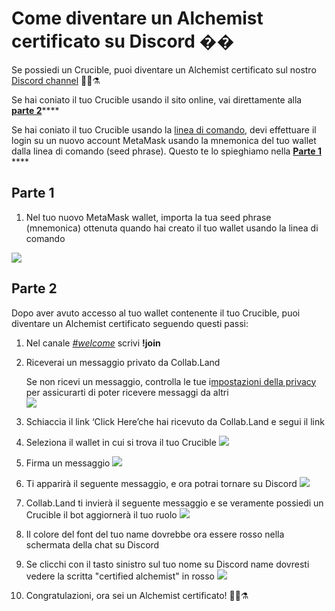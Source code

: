 # Come diventare un  Alchemist certificato su Discord ��

Se possiedi un Crucible, puoi diventare un Alchemist certificato sul nostro [Discord channel](https://discord.com/invite/qWQQMMKjKe) 🧙‍♂️⚗

Se hai coniato il tuo Crucible usando il sito online, vai direttamente alla  [**parte 2**](https://app.gitbook.com/@alchemist-docs/s/mist/~/drafts/-Ma-pveR2eOE4ZEzlPt_/v/italian/crucible/how-to-become-a-certified-alchemist-on-discord#part-2)\*\*\*\*

Se hai coniato il tuo Crucible usando la [linea di comando](https://github.com/alchemistcoin/alchemist), devi effettuare il login su un nuovo account   MetaMask usando la mnemonica del tuo wallet dalla linea di comando \(seed phrase\). Questo te lo spieghiamo nella [**Parte 1**](https://app.gitbook.com/@alchemist-docs/s/mist/~/drafts/-Ma-pveR2eOE4ZEzlPt_/v/italian/crucible/how-to-become-a-certified-alchemist-on-discord#part-1) ****

## **Parte 1**

1. Nel tuo nuovo MetaMask wallet, importa la tua seed phrase \(mnemonica\) ottenuta quando hai creato il tuo wallet usando la linea di comando

![](https://i.imgur.com/4RxfjZs.png)

## **Parte 2**

Dopo aver avuto accesso al tuo wallet contenente il tuo Crucible, puoi diventare un  Alchemist certificato seguendo questi passi: 

1. Nel canale [_\#welcome_](http://discord.alchemist.wtf) scrivi **!join**
2. Riceverai un messaggio privato da Collab.Land

   Se non ricevi un messaggio,  controlla le tue i[mpostazioni della privacy](https://support.discord.com/hc/en-us/articles/217916488-Blocking-Privacy-Settings-) per assicurarti di poter ricevere messaggi da altri  
   ![](https://i.imgur.com/2UvO1ZL.png)

3. Schiaccia il link ‘Click Here’che hai ricevuto da Collab.Land e segui il link
4. Seleziona il wallet in cui si trova il tuo Crucible  ![](https://i.imgur.com/y4bXisJ.png)
5. Firma un messaggio ![](https://i.imgur.com/nF29cFo.png)
6. Ti apparirà il seguente messaggio, e ora potrai tornare su Discord ![](https://i.imgur.com/WVIelT9.png)
7. Collab.Land ti invierà il seguente messaggio e se veramente possiedi un Crucible il bot aggiornerà il tuo ruolo ![](https://i.imgur.com/1UMmipM.png)
8. Il colore del font del tuo name dovrebbe ora essere rosso nella schermata della chat su Discord 
9. Se clicchi con il tasto sinistro sul tuo nome su Discord name dovresti vedere la scritta "certified alchemist" in rosso ![](https://i.imgur.com/KTO91Q1.png)
10. Congratulazioni, ora sei un Alchemist certificato! 🧙‍♂️⚗

